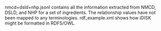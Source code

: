 nmcd+dsld+nhp.jsonl contains all the information extracted from NMCD, DSLD, and NHP for a set of ingredients. The relationship values have not been mapped to any terminologies.
rdf\_example.xml shows how iDISK might be formatted in RDFS/OWL.
